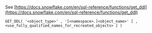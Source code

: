 See [https://docs.snowflake.com/en/sql-reference/functions/get_ddl](https://docs.snowflake.com/en/sql-reference/functions/get_ddl)
```
GET_DDL( '<object_type>' , '[<namespace>.]<object_name>' [ , <use_fully_qualified_names_for_recreated_objects> ] )
```
